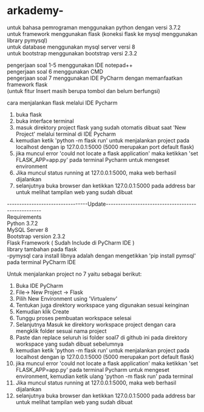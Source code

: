 # arkademy-

untuk bahasa pemrograman menggunakan python dengan versi 3.7.2  
untuk framework menggunakan flask (koneksi flask ke mysql menggunakan library pymysql)  
untuk database menggunakan mysql server versi 8  
untuk bootstrap menggunakan bootstrap versi 2.3.2

pengerjaan soal 1-5 menggunakan IDE notepad++  
pengerjaan soal 6 menggunakan CMD  
pengerjaan soal 7 menggunakan IDE PyCharm dengan memanfaatkan framework flask   
(untuk fitur Insert masih berupa tombol dan belum berfungsi)  

  cara menjalankan flask melalui IDE Pycharm
1. buka flask
2. buka interface terminal
3. masuk direktory project flask yang sudah otomatis dibuat saat 'New Project' melalui terminal di IDE Pycharm
4. kemudian ketik 'python -m flask run' untuk menjalankan project pada localhost dengan ip 127.0.0.1:5000 
(5000 merupakan port default flask)
5. jika muncul error 'could not locate a flask application' maka ketikkan 'set FLASK_APP=app.py' pada terminal Pycharm untuk mengeset environment
6. Jika muncul status running at 127.0.0.1:5000, maka web berhasil dijalankan
7. selanjutnya buka browser dan ketikkan 127.0.0.1:5000 pada address bar untuk melihat tampilan web yang sudah dibuat

---------------------------------Update---------------------------------------------------  
Requirements  
Python 3.7.2  
MySQL Server 8  
Bootstrap version 2.3.2  
Flask Framework ( Sudah Include di PyCharm IDE )  
library tambahan pada flask  
-pymysql
cara install libnya adalah dengan mengetikkan 'pip install pymsql' pada terminal PyCharm IDE  

Untuk menjalankan project no 7 yaitu sebagai berikut:
1. Buka IDE PyCharm
2. File-> New Project -> Flask
3. Pilih New Environment using 'Virtualenv'
4. Tentukan juga direktory workspace yang digunakan sesuai keinginan
5. Kemudian klik Create
6. Tunggu proses pembuatan workspace selesai
7. Selanjutnya Masuk ke direktory workspace project dengan cara mengklik folder sesuai nama project
8. Paste dan replace seluruh isi folder soal7 di github ini pada direktory workspace yang sudah dibuat sebelumnya
9. kemudian ketik 'python -m flask run' untuk menjalankan project pada localhost dengan ip 127.0.0.1:5000 
   (5000 merupakan port default flask)
10. jika muncul error 'could not locate a flask application' maka ketikkan 'set FLASK_APP=app.py' pada terminal Pycharm untuk mengeset       environment, kemudian ketik ulang 'python -m flask run' pada terminal
11. Jika muncul status running at 127.0.0.1:5000, maka web berhasil dijalankan
12. selanjutnya buka browser dan ketikkan 127.0.0.1:5000 pada address bar untuk melihat tampilan web yang sudah dibuat
